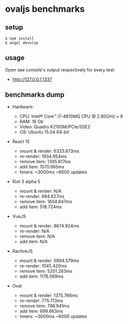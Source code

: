 # ovaljs benchmarks

## setup

```
$ npm install
$ angel develop
```

## usage

Open see console's output respectively for every test:

* http://127.0.0.1:1337

## benchmarks dump

* Hardware:
  * CPU: Intel® Core™ i7-4810MQ CPU @ 2.80GHz × 8
  * RAM: 16 Gb
  * Video: Quadro K2100M/PCIe/SSE2
  * OS: Ubuntu 15.04 64-bit

* React 15
  * mount & render: 6333.673ms
  * re-render: 1934.954ms
  * remove item: 1395.817ms
  * add item: 1570.665ms
  * timers: ~3000ms ~6000 updates
* Riot 3 alpha 5
  * mount & render: N/A
  * re-render: 694.627ms
  * remove item: 1604.847ms
  * add item: 518.724ms
* VueJS
  * mount & render: 8674.924ms
  * re-render: N/A
  * remove item: N/A
  * add item: N/A
* RactiveJS
  * mount & render: 5994.579ms
  * re-render: 1045.420ms
  * remove item: 5201.263ms
  * add item: 1176.569ms
* Oval
  * mount & render: 1375.766ms
  * re-render: 775.713ms
  * remove item: 796.941ms
  * add item: 699.663ms
  * timers: ~3000ms ~6000 updates
